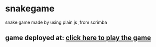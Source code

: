 # snakegame
snake game made by using plain js ,from scrimba 

## game deployed at: <a href="https://jssnakegame.herokuapp.com/"> click here to play the game</a>
